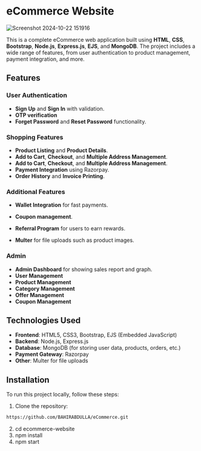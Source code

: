 # eCommerce Website
![Screenshot 2024-10-22 151916](https://github.com/user-attachments/assets/9007a0aa-507c-4729-8561-7974f1da4bd6)

This is a complete eCommerce web application built using **HTML**, **CSS**, **Bootstrap**, **Node.js**, **Express.js**, **EJS**, and **MongoDB**. The project includes a wide range of features, from user authentication to product management, payment integration, and more.

## Features

### User Authentication
- **Sign Up** and **Sign In** with validation.
- **OTP verification**
- **Forget Password** and **Reset Password** functionality.

### Shopping Features
- **Product Listing** and **Product Details**.
- **Add to Cart**, **Checkout**, and **Multiple Address Management**.
- **Add to Cart**, **Checkout**, and **Multiple Address Management**.
- **Payment Integration** using Razorpay.
- **Order History** and **Invoice Printing**.

### Additional Features
- **Wallet Integration** for fast payments.
- **Coupon management**.
- **Referral Program** for users to earn rewards.

- **Multer** for file uploads such as product images.
### Admin 
- **Admin Dashboard** for showing sales report and graph.
- **User Management** 
- **Product Management**
- **Category Management**
- **Offer Management**
- **Coupon Management**

## Technologies Used

- **Frontend**: HTML5, CSS3, Bootstrap, EJS (Embedded JavaScript)
- **Backend**: Node.js, Express.js
- **Database**: MongoDB (for storing user data, products, orders, etc.)
- **Payment Gateway**: Razorpay
- **Other**: Multer for file uploads

## Installation

To run this project locally, follow these steps:

1. Clone the repository:

```bash
https://github.com/BAHIRABDULLA/eCommerce.git
```
2. cd ecommerce-website
3. npm install
4. npm start
